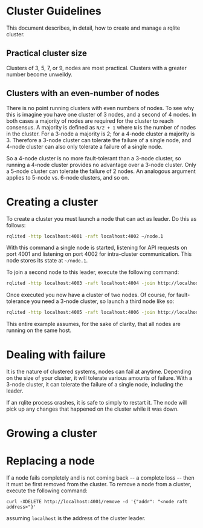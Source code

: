 # Cluster Guidelines
This document describes, in detail, how to create and manage a rqlite cluster.

## Practical cluster size
Clusters of 3, 5, 7, or 9, nodes are most practical. Clusters with a greater number become unweildy.

## Clusters with an even-number of nodes
There is no point running clusters with even numbers of nodes. To see why this is imagine you have one cluster of 3 nodes, and a second of 4 nodes. In both cases a majority of nodes are required for the cluster to reach consensus. A majority is defined as `N/2 + 1` where `N` is the number of nodes in the cluster. For a 3-node a majority is 2; for a 4-node cluster a majority is 3. Therefore a 3-node cluster can tolerate the failure of a single node, and 4-node cluster can also only tolerate a failure of a single node.

So a 4-node cluster is  no more fault-tolerant than a 3-node cluster, so running a 4-node cluster provides no advantage over a 3-node cluster. Only a 5-node cluster can tolerate the failure of 2 nodes. An analogous argument applies to 5-node vs. 6-node clusters, and so on.

# Creating a cluster
To create a cluster you must launch a node that can act as leader. Do this as follows:
```bash
rqlited -http localhost:4001 -raft localhost:4002 ~/node.1
```
With this command a single node is started, listening for API requests on port 4001 and listening on port 4002 for intra-cluster communication. This node stores its state at `~/node.1`.

To join a second node to this leader, execute the following command:
```bash
rqlited -http localhost:4003 -raft localhost:4004 -join http://localhost:4001 ~/node.2
```
Once executed you now have a cluster of two nodes. Of course, for fault-tolerance you need a 3-node cluster, so launch a third node like so:
```bash
rqlited -http localhost:4005 -raft localhost:4006 -join http://localhost:4001 ~/node.3
```
This entire example assumes, for the sake of clarity, that all nodes are running on the same host.

# Dealing with failure
It is the nature of clustered systems, nodes can fail at anytime. Depending on the size of your cluster, it will tolerate various amounts of failure. With a 3-node cluster, it can tolerate the failure of a single node, including the leader.

If an rqlite process crashes, it is safe to simply to restart it. The node will pick up any changes that happened on the cluster while it was down.

# Growing a cluster

# Replacing a node
If a node fails completely and is not coming back -- a complete loss -- then it must be first removed from the cluster. To remove a node from a cluster, execute the following command:
```
curl -XDELETE http://localhost:4001/remove -d '{"addr": "<node raft address>"}'
```
assuming `localhost` is the address of the cluster leader.
